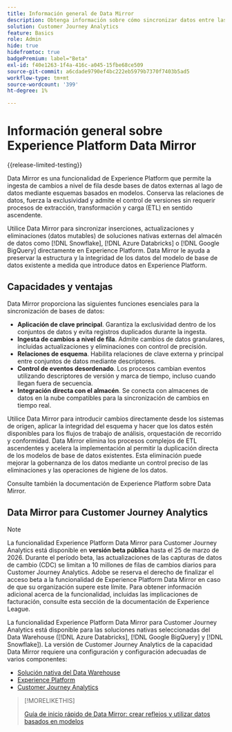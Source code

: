 ```yaml
---
title: Información general de Data Mirror
description: Obtenga información sobre cómo sincronizar datos entre las soluciones nativas de Data Warehouse y Customer Journey Analytics
solution: Customer Journey Analytics
feature: Basics
role: Admin
hide: true
hidefromtoc: true
badgePremium: label="Beta"
exl-id: f40e1263-1f4a-416c-a045-15fbe68ce509
source-git-commit: a6cdade9790ef4bc222eb5979b7370f7403b5ad5
workflow-type: tm+mt
source-wordcount: '399'
ht-degree: 1%

---
```


# Información general sobre Experience Platform Data Mirror

{{release-limited-testing}}

Data Mirror es una funcionalidad de Experience Platform que permite la ingesta de cambios a nivel de fila desde bases de datos externas al lago de datos mediante esquemas basados en modelos. Conserva las relaciones de datos, fuerza la exclusividad y admite el control de versiones sin requerir procesos de extracción, transformación y carga (ETL) en sentido ascendente.

Utilice Data Mirror para sincronizar inserciones, actualizaciones y eliminaciones (datos mutables) de soluciones nativas externas del almacén de datos como [!DNL Snowflake], [!DNL Azure Databricks] o [!DNL Google BigQuery] directamente en Experience Platform. Data Mirror le ayuda a preservar la estructura y la integridad de los datos del modelo de base de datos existente a medida que introduce datos en Experience Platform.


## Capacidades y ventajas

Data Mirror proporciona las siguientes funciones esenciales para la sincronización de bases de datos:

* **Aplicación de clave principal**. Garantiza la exclusividad dentro de los conjuntos de datos y evita registros duplicados durante la ingesta.
* **Ingesta de cambios a nivel de fila**. Admite cambios de datos granulares, incluidas actualizaciones y eliminaciones con control de precisión.
* **Relaciones de esquema**. Habilita relaciones de clave externa y principal entre conjuntos de datos mediante descriptores.
* **Control de eventos desordenado**. Los procesos cambian eventos utilizando descriptores de versión y marca de tiempo, incluso cuando llegan fuera de secuencia.
* **Integración directa con el almacén**. Se conecta con almacenes de datos en la nube compatibles para la sincronización de cambios en tiempo real.

Utilice Data Mirror para introducir cambios directamente desde los sistemas de origen, aplicar la integridad del esquema y hacer que los datos estén disponibles para los flujos de trabajo de análisis, orquestación de recorrido y conformidad. Data Mirror elimina los procesos complejos de ETL ascendentes y acelera la implementación al permitir la duplicación directa de los modelos de base de datos existentes. Esta eliminación puede mejorar la gobernanza de los datos mediante un control preciso de las eliminaciones y las operaciones de higiene de los datos.

<!-- Add link when AEP docs are ready... -->

Consulte también la documentación de Experience Platform sobre Data Mirror.


## Data Mirror para Customer Journey Analytics

>[!NOTE]
>
>La funcionalidad Experience Platform Data Mirror para Customer Journey Analytics está disponible en **versión beta pública** hasta el 25 de marzo de 2026. Durante el período beta, las actualizaciones de las capturas de datos de cambio (CDC) se limitan a 10 millones de filas de cambios diarios para Customer Journey Analytics. Adobe se reserva el derecho de finalizar el acceso beta a la funcionalidad de Experience Platform Data Mirror en caso de que su organización supere este límite. Para obtener información adicional acerca de la funcionalidad, incluidas las implicaciones de facturación, consulte esta sección de la documentación de Experience League.
>

La funcionalidad Experience Platform Data Mirror para Customer Journey Analytics está disponible para las soluciones nativas seleccionadas del Data Warehouse ([!DNL Azure Databricks], [!DNL Google BigQuery] y [!DNL Snowflake]). La versión de Customer Journey Analytics de la capacidad Data Mirror requiere una configuración y configuración adecuadas de varios componentes:

* [Solución nativa del Data Warehouse](datawarehouse.md)
* [Experience Platform](aep.md)
* [Customer Journey Analytics](cja.md)


>[!MORELIKETHIS]
>
>[Guía de inicio rápido de Data Mirror: crear reflejos y utilizar datos basados en modelos](model-based.md)
>
